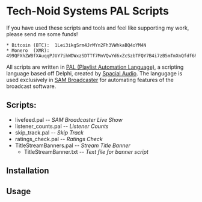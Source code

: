 # Tech-Noid Systems PAL Scripts

If you have used these scripts and tools and feel like supporting my work, please send me some funds!
```
* Bitcoin (BTC):  1Lei3ikgSrm4JrMYn2Fh3VWhkaBQ4oYM4N
* Monero  (XMR):  499QFXhZWBfXAuqqPJUY7ihWDWxzSDTTf7MnVQwYd6xZcSzbTFQY7B4i7zB5mTmXnQfdf6RsDmjdZJNBF6oeeW8xBz7sWa5
```

All scripts are written in [PAL (Playlist Automation Language)][1], a scripting language based off Delphi, created by [Spacial Audio][2].  The langugage is used exclusively in [SAM Broadcaster][3] for automating features of the broadcast software.

## Scripts:
* livefeed.pal --  _SAM Broadcaster Live Show_
* listener_counts.pal  -- _Listener Counts_
* skip_track.pal  --  _Skip Track_
* ratings_check.pal  --  _Ratings Check_
* TitleStreamBanners.pal  --  _Stream Title Banner_
  * TitleStreamBanner.txt  -- _Text file for banner script_

## Installation


## Usage

[1]: http://support.spacialaudio.com/wiki/PAL_%28Playlist_Automation_Language%29
[2]: http://spacial.com/
[3]: http://spacial.com/sam-broadcaster-pro/

